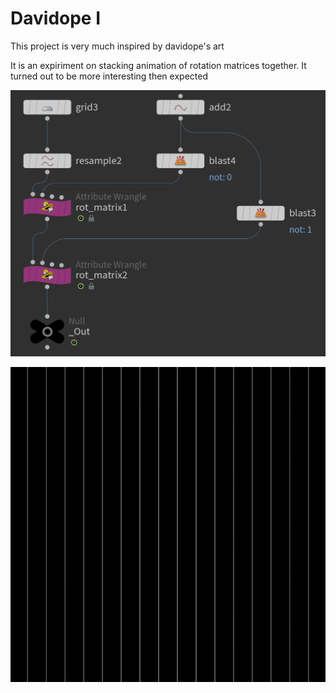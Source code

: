 #  Davidope I
This project is very much inspired by davidope's art

It is an expiriment on stacking animation of rotation matrices together. It turned out to be more interesting then expected

<img src="Images/Node Tree.png">
<p><img alt = "gif" src="Images/2021_10_08_dvdp_I.gif"></code>